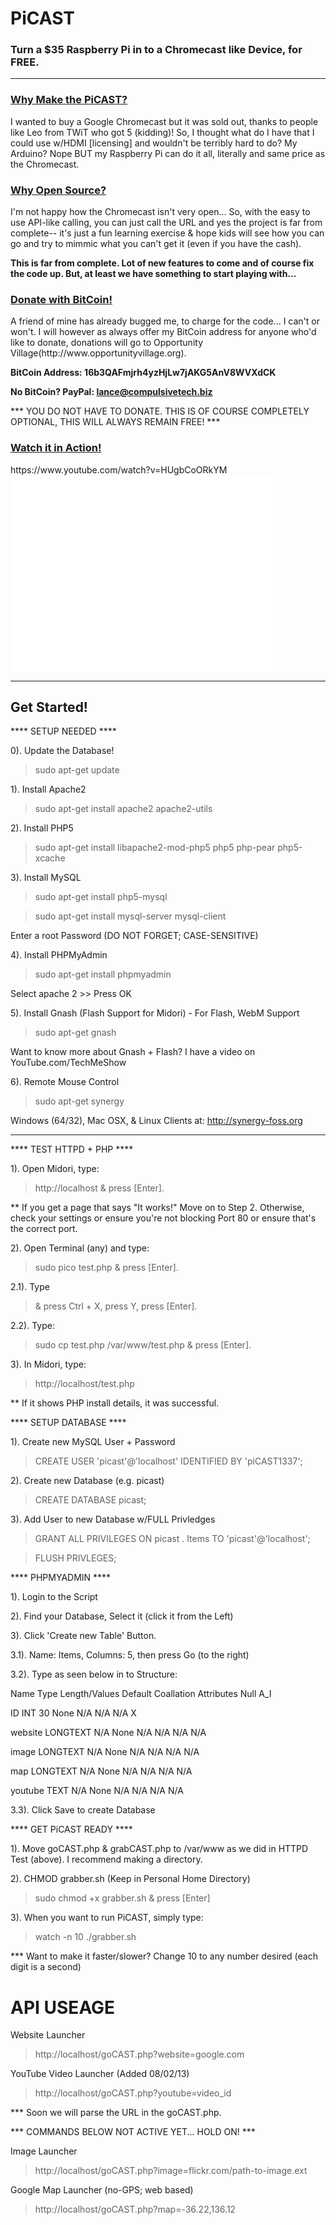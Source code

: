 PiCAST
===
<h3>Turn a $35 Raspberry Pi in to a Chromecast like Device, for FREE.</h3>
<hr>

<h3><u>Why Make the PiCAST?</u></h3>
I wanted to buy a Google Chromecast but it was sold out, thanks to people like Leo from TWiT who got 5 (kidding)!
So, I thought what do I have that I could use w/HDMI [licensing] and wouldn't be terribly hard to do? My Arduino?
Nope BUT my Raspberry Pi can do it all, literally and same price as the Chromecast.

<h3><u>Why Open Source?</u></h3>
I'm not happy how the Chromecast isn't very open... So, with the easy to use API-like calling, you can just call the URL
and yes the project is far from complete-- it's just a fun learning exercise & hope kids will see how you can go and
try to mimmic what you can't get it (even if you have the cash).

<b>This is far from complete. Lot of new features to come and of course fix the code up. But, at least we have something
to start playing with...</b>

<h3><u>Donate with BitCoin!</u></h3>
A friend of mine has already bugged me, to charge for the code... I can't or won't. I will however as always offer my
BitCoin address for anyone who'd like to donate, donations will go to Opportunity Village(http://www.opportunityvillage.org).

<b>BitCoin Address: 16b3QAFmjrh4yzHjLw7jAKG5AnV8WVXdCK</b>

<b>No BitCoin? PayPal: lance@compulsivetech.biz</b>

*** YOU DO NOT HAVE TO DONATE. THIS IS OF COURSE COMPLETELY OPTIONAL, THIS WILL ALWAYS REMAIN FREE! ***

<h3><u>Watch it in Action!</u></h3>
https://www.youtube.com/watch?v=HUgbCoORkYM
<iframe width="420" height="315" src="//www.youtube.com/embed/HUgbCoORkYM" frameborder="0" allowfullscreen></iframe>

<hr><h2>Get Started!</h2>

**** SETUP NEEDED ****

0). Update the Database!
> sudo apt-get update

1). Install Apache2

> sudo apt-get install apache2 apache2-utils

2). Install PHP5

> sudo apt-get install libapache2-mod-php5 php5 php-pear php5-xcache

3). Install MySQL
 
> sudo apt-get install php5-mysql

> sudo apt-get install mysql-server mysql-client

Enter a root Password (DO NOT FORGET; CASE-SENSITIVE)

4). Install PHPMyAdmin

> sudo apt-get install phpmyadmin

Select apache 2 >> Press OK 

5). Install Gnash (Flash Support for Midori) - For Flash, WebM Support

> sudo apt-get gnash

Want to know more about Gnash + Flash? I have a video on YouTube.com/TechMeShow

6). Remote Mouse Control
> sudo apt-get synergy

Windows (64/32), Mac OSX, & Linux Clients at: http://synergy-foss.org

-------------------------------------------------------------------------------------

**** TEST HTTPD + PHP ****

1). Open Midori, type:
>http://localhost & press [Enter].

** If you get a page that says "It works!" Move on to Step 2. Otherwise, check
your settings or ensure you're not blocking Port 80 or ensure that's the correct port.

2). Open Terminal (any) and type:
>sudo pico test.php & press [Enter].

2.1). Type
><?php phpinfo(); ?> & press Ctrl + X, press Y, press [Enter].

2.2). Type:
>sudo cp test.php /var/www/test.php & press [Enter].

3). In Midori, type:
>http://localhost/test.php

** If it shows PHP install details, it was successful.

**** SETUP DATABASE ****

1). Create new MySQL User + Password
> CREATE USER 'picast'@'localhost' IDENTIFIED BY 'piCAST1337';

2). Create new Database (e.g. picast)
> CREATE DATABASE picast;

3). Add User to new Database w/FULL Privledges
> GRANT ALL PRIVILEGES ON picast . Items TO 'picast'@'localhost';

> FLUSH PRIVLEGES;

**** PHPMYADMIN ****

1). Login to the Script

2). Find your Database, Select it (click it from the Left)

3). Click 'Create new Table' Button.

3.1). Name: Items, Columns: 5, then press Go (to the right)

3.2). Type as seen below in to Structure:

Name       Type   Length/Values   Default   Coallation   Attributes   Null   A_I

ID         INT         30          None         N/A         N/A       N/A     X

website    LONGTEXT    N/A         None         N/A         N/A       N/A     N/A    

image      LONGTEXT    N/A         None         N/A         N/A       N/A     N/A  

map        LONGTEXT    N/A         None         N/A         N/A       N/A     N/A  

youtube    TEXT        N/A         None         N/A         N/A       N/A     N/A  

3.3). Click Save to create Database

**** GET PiCAST READY ****

1). Move goCAST.php & grabCAST.php to /var/www as we did in HTTPD Test (above). I recommend making a directory.

2). CHMOD grabber.sh (Keep in Personal Home Directory)
> sudo chmod +x grabber.sh & press [Enter]

3). When you want to run PiCAST, simply type:
> watch -n 10 ./grabber.sh

*** Want to make it faster/slower? Change 10 to any number desired (each digit is a second)

API USEAGE
=

Website Launcher
>http://localhost/goCAST.php?website=google.com

YouTube Video Launcher (Added 08/02/13)
>http://localhost/goCAST.php?youtube=video_id

*** Soon we will parse the URL in the goCAST.php.

*** COMMANDS BELOW NOT ACTIVE YET... HOLD ON! ***

Image Launcher
>http://localhost/goCAST.php?image=flickr.com/path-to-image.ext

Google Map Launcher (no-GPS; web based)
>http://localhost/goCAST.php?map=-36.22,136.12
